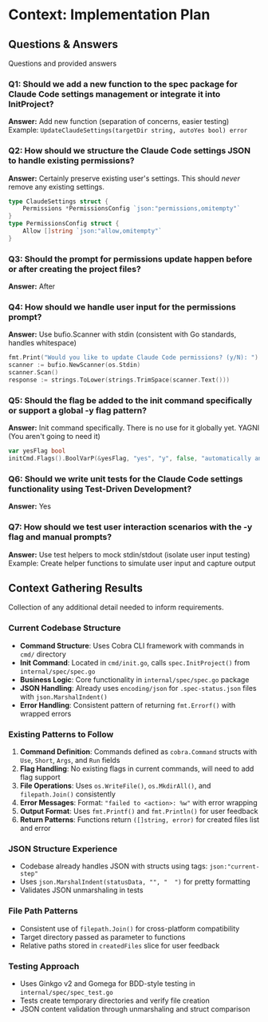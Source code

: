 # Context: Implementation Plan

## Questions & Answers
Questions and provided answers

### Q1: Should we add a new function to the spec package for Claude Code settings management or integrate it into InitProject?
**Answer:** Add new function (separation of concerns, easier testing)
Example: `UpdateClaudeSettings(targetDir string, autoYes bool) error`

### Q2: How should we structure the Claude Code settings JSON to handle existing permissions?
**Answer:** Certainly preserve existing user's settings. This should _never_ remove any existing settings.
```go
type ClaudeSettings struct {
    Permissions *PermissionsConfig `json:"permissions,omitempty"`
}
type PermissionsConfig struct {
    Allow []string `json:"allow,omitempty"`
}
```

### Q3: Should the prompt for permissions update happen before or after creating the project files?
**Answer:** After

### Q4: How should we handle user input for the permissions prompt?
**Answer:** Use bufio.Scanner with stdin (consistent with Go standards, handles whitespace)
```go
fmt.Print("Would you like to update Claude Code permissions? (y/N): ")
scanner := bufio.NewScanner(os.Stdin)
scanner.Scan()
response := strings.ToLower(strings.TrimSpace(scanner.Text()))
```

### Q5: Should the flag be added to the init command specifically or support a global -y flag pattern?
**Answer:** Init command specifically. There is no use for it globally yet. YAGNI (You aren't going to need it)
```go
var yesFlag bool
initCmd.Flags().BoolVarP(&yesFlag, "yes", "y", false, "automatically answer yes to all prompts")
```

### Q6: Should we write unit tests for the Claude Code settings functionality using Test-Driven Development?
**Answer:** Yes

### Q7: How should we test user interaction scenarios with the -y flag and manual prompts?
**Answer:** Use test helpers to mock stdin/stdout (isolate user input testing)
Example: Create helper functions to simulate user input and capture output

## Context Gathering Results
Collection of any additional detail needed to inform requirements.

### Current Codebase Structure
- **Command Structure**: Uses Cobra CLI framework with commands in `cmd/` directory
- **Init Command**: Located in `cmd/init.go`, calls `spec.InitProject()` from `internal/spec/spec.go`
- **Business Logic**: Core functionality in `internal/spec/spec.go` package
- **JSON Handling**: Already uses `encoding/json` for `.spec-status.json` files with `json.MarshalIndent()`
- **Error Handling**: Consistent pattern of returning `fmt.Errorf()` with wrapped errors

### Existing Patterns to Follow
1. **Command Definition**: Commands defined as `cobra.Command` structs with `Use`, `Short`, `Args`, and `Run` fields
2. **Flag Handling**: No existing flags in current commands, will need to add flag support
3. **File Operations**: Uses `os.WriteFile()`, `os.MkdirAll()`, and `filepath.Join()` consistently
4. **Error Messages**: Format: `"failed to <action>: %w"` with error wrapping
5. **Output Format**: Uses `fmt.Printf()` and `fmt.Println()` for user feedback
6. **Return Patterns**: Functions return `([]string, error)` for created files list and error

### JSON Structure Experience
- Codebase already handles JSON with structs using tags: `json:"current-step"`
- Uses `json.MarshalIndent(statusData, "", "  ")` for pretty formatting
- Validates JSON unmarshaling in tests

### File Path Patterns
- Consistent use of `filepath.Join()` for cross-platform compatibility
- Target directory passed as parameter to functions
- Relative paths stored in `createdFiles` slice for user feedback

### Testing Approach
- Uses Ginkgo v2 and Gomega for BDD-style testing in `internal/spec/spec_test.go`
- Tests create temporary directories and verify file creation
- JSON content validation through unmarshaling and struct comparison
